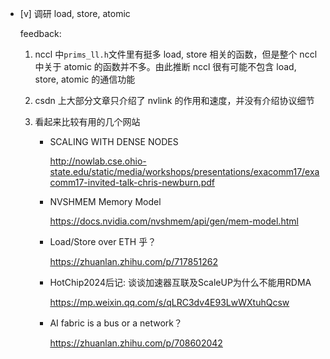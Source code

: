 * [v] 调研 load, store, atomic

    feedback:

    1. nccl 中`prims_ll.h`文件里有挺多 load, store 相关的函数，但是整个 nccl 中关于 atomic 的函数并不多。由此推断 nccl 很有可能不包含 load, store, atomic 的通信功能

    2. csdn 上大部分文章只介绍了 nvlink 的作用和速度，并没有介绍协议细节

    3. 看起来比较有用的几个网站

        * SCALING WITH DENSE NODES

            <http://nowlab.cse.ohio-state.edu/static/media/workshops/presentations/exacomm17/exacomm17-invited-talk-chris-newburn.pdf>

        * NVSHMEM Memory Model

            <https://docs.nvidia.com/nvshmem/api/gen/mem-model.html>

        * Load/Store over ETH 乎？

            <https://zhuanlan.zhihu.com/p/717851262>

        * HotChip2024后记: 谈谈加速器互联及ScaleUP为什么不能用RDMA 

            <https://mp.weixin.qq.com/s/qLRC3dv4E93LwWXtuhQcsw>

        * AI fabric is a bus or a network？

            <https://zhuanlan.zhihu.com/p/708602042>

